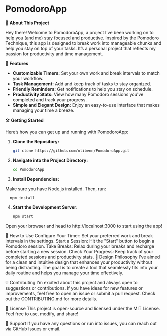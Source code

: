 # PomodoroApp

🌟 **About This Project**

Hey there! Welcome to PomodoroApp, a project I’ve been working on to help you (and me) stay focused and productive. Inspired by the Pomodoro Technique, this app is designed to break work into manageable chunks and help you stay on top of your tasks. It’s a personal project that reflects my passion for productivity and time management.

🚀 **Features**

- **Customizable Timers:** Set your own work and break intervals to match your workflow.
- **Task Management:** Add and keep track of tasks to stay organized.
- **Friendly Reminders:** Get notifications to help you stay on schedule.
- **Productivity Stats:** View how many Pomodoro sessions you've completed and track your progress.
- **Simple and Elegant Design:** Enjoy an easy-to-use interface that makes managing your time a breeze.

🛠 **Getting Started**

Here’s how you can get up and running with PomodoroApp:

1. **Clone the Repository:**

   ```sh
   git clone https://github.com/nlibenn/PomodoroApp.git


2. **Navigate into the Project Directory:**

     ```sh
     cd PomodoroApp

3. **Install Dependencies:** 

Make sure you have Node.js installed. Then, run:

      
      npm install

4. **Start the Development Server:** 

   ```sh
   npm start

Open your browser and head to http://localhost:3000 to start using the app!

📅 How to Use
Configure Your Timer: Set your preferred work and break intervals in the settings.
Start a Session: Hit the "Start" button to begin a Pomodoro session.
Take Breaks: Relax during your breaks and recharge before starting a new session.
Check Your Progress: Keep track of your completed sessions and productivity stats.
🎨 Design Philosophy
I’ve aimed for a clean and intuitive design that enhances your productivity without being distracting. The goal is to create a tool that seamlessly fits into your daily routine and helps you manage your time effectively.

💡 Contributing
I’m excited about this project and always open to suggestions or contributions. If you have ideas for new features or improvements, feel free to open an issue or submit a pull request. Check out the CONTRIBUTING.md for more details.

📝 License
This project is open-source and licensed under the MIT License. Feel free to use, modify, and share!

🤝 Support
If you have any questions or run into issues, you can reach out via GitHub Issues or email.
